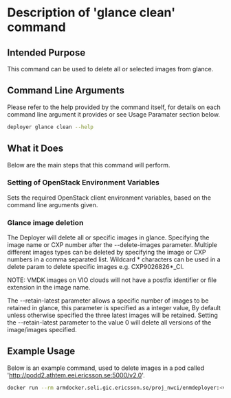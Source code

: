 # Description of 'glance clean' command

## Intended Purpose
This command can be used to delete all or selected images from glance.


## Command Line Arguments
Please refer to the help provided by the command itself, for details on each command line argument it provides or see Usage Paramater section below.

```bash
deployer glance clean --help
```


## What it Does
Below are the main steps that this command will perform.


### Setting of OpenStack Environment Variables
Sets the required OpenStack client environment variables, based on the command line arguments given.


### Glance image deletion
The Deployer will delete all or specific images in glance. Specifying the image name or CXP number after the  --delete-images parameter. Multiple different images types can be deleted by specifying the image or CXP numbers in a comma separated list. Wildcard * characters can be used in a delete param to delete specific images e.g. CXP9026826*\_CI.

NOTE: VMDK images on VIO clouds will not have a postfix identifier or file extension in the image name.

The --retain-latest parameter allows a specific number of images to be retained in glance, this parameter is specified as a integer value, By default unless otherwise specified the three latest images will be retained. Setting the --retain-latest parameter to the value 0 will delete all versions of the image/images specified.

## Example Usage
Below is an example command, used to delete images in a pod called 'http://podd2.athtem.eei.ericsson.se:5000/v2.0'.

```bash
docker run --rm armdocker.seli.gic.ericsson.se/proj_nwci/enmdeployer:<version> glance clean  --os-username USERNAME --os-password 'PASSWORD' --os-auth-url 'http://podd2.athtem.eei.ericsson.se:5000/v2.0' --os-project-name 'Stratus' --delete-images CXP9027091,CXP9026759,CXP9031559,CXP9032719,CXP9026826 --retain-latest 0 --debug
```
